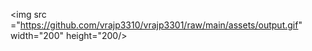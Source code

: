 <img src ="https://github.com/vrajp3310/vrajp3301/raw/main/assets/output.gif" width="200" height="200/>
